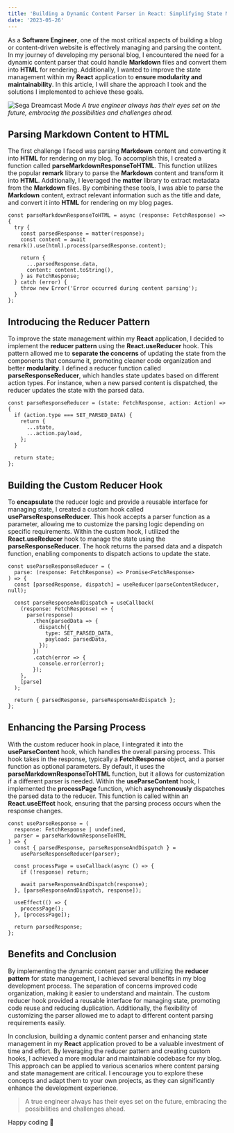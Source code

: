 ```yaml
---
title: 'Building a Dynamic Content Parser in React: Simplifying State Management and Enhancing Modularity'
date: '2023-05-26'
---
```


As a **Software Engineer**, one of the most critical aspects of building a blog or content-driven website is effectively managing and parsing the content. In my journey of developing my personal blog, I encountered the need for a dynamic content parser that could handle **Markdown** files and convert them into **HTML** for rendering. Additionally, I wanted to improve the state management within my **React** application to **ensure modularity and maintainability**. In this article, I will share the approach I took and the solutions I implemented to achieve these goals.

![Sega Dreamcast Mode](/images/Sega_Dreamcast_MODE_Easy_Access_SATA_Adapter_Mounting_Kit_with_M.2_Support_2__40232.webp)
_A true engineer always has their eyes set on the future, embracing the possibilities and challenges ahead._

## Parsing Markdown Content to HTML

The first challenge I faced was parsing **Markdown** content and converting it into **HTML** for rendering on my blog. To accomplish this, I created a function called **parseMarkdownResponseToHTML**. This function utilizes the popular **remark** library to parse the **Markdown** content and transform it into **HTML**. Additionally, I leveraged the **matter** library to extract metadata from the **Markdown** files. By combining these tools, I was able to parse the **Markdown** content, extract relevant information such as the title and date, and convert it into **HTML** for rendering on my blog pages.

```
const parseMarkdownResponseToHTML = async (response: FetchResponse) => {
  try {
    const parsedResponse = matter(response);
    const content = await remark().use(html).process(parsedResponse.content);

    return {
      ...parsedResponse.data,
      content: content.toString(),
    } as FetchResponse;
  } catch (error) {
    throw new Error('Error occurred during content parsing');
  }
};
```

## Introducing the Reducer Pattern

To improve the state management within my **React** application, I decided to implement the **reducer pattern** using the **React.useReducer** hook. This pattern allowed me to **separate the concerns** of updating the state from the components that consume it, promoting cleaner code organization and better **modularity**. I defined a reducer function called **parseResponseReducer**, which handles state updates based on different action types. For instance, when a new parsed content is dispatched, the reducer updates the state with the parsed data.

```
const parseResponseReducer = (state: FetchResponse, action: Action) => {
  if (action.type === SET_PARSED_DATA) {
    return {
      ...state,
      ...action.payload,
    };
  }

  return state;
};
```

## Building the Custom Reducer Hook

To **encapsulate** the reducer logic and provide a reusable interface for managing state, I created a custom hook called **useParseResponseReducer**. This hook accepts a parser function as a parameter, allowing me to customize the parsing logic depending on specific requirements. Within the custom hook, I utilized the **React.useReducer** hook to manage the state using the **parseResponseReducer**. The hook returns the parsed data and a dispatch function, enabling components to dispatch actions to update the state.

```
const useParseResponseReducer = (
  parse: (response: FetchResponse) => Promise<FetchResponse>
) => {
  const [parsedResponse, dispatch] = useReducer(parseContentReducer, null);

  const parseResponseAndDispatch = useCallback(
    (response: FetchResponse) => {
      parse(response)
        .then(parsedData => {
          dispatch({
            type: SET_PARSED_DATA,
            payload: parsedData,
          });
        })
        .catch(error => {
          console.error(error);
        });
    },
    [parse]
  );

  return { parsedResponse, parseResponseAndDispatch };
};
```

## Enhancing the Parsing Process

With the custom reducer hook in place, I integrated it into the **useParseContent** hook, which handles the overall parsing process. This hook takes in the response, typically a **FetchResponse** object, and a parser function as optional parameters. By default, it uses the **parseMarkdownResponseToHTML** function, but it allows for customization if a different parser is needed. Within the **useParseContent** hook, I implemented the **processPage** function, which **asynchronously** dispatches the parsed data to the reducer. This function is called within an **React.useEffect** hook, ensuring that the parsing process occurs when the response changes.

```
const useParseResponse = (
  response: FetchResponse | undefined,
  parser = parseMarkdownResponseToHTML
) => {
  const { parsedResponse, parseResponseAndDispatch } =
    useParseResponseReducer(parser);

  const processPage = useCallback(async () => {
    if (!response) return;

    await parseResponseAndDispatch(response);
  }, [parseResponseAndDispatch, response]);

  useEffect(() => {
    processPage();
  }, [processPage]);

  return parsedResponse;
};
```

## Benefits and Conclusion

By implementing the dynamic content parser and utilizing the **reducer pattern** for state management, I achieved several benefits in my blog development process. The separation of concerns improved code organization, making it easier to understand and maintain. The custom reducer hook provided a reusable interface for managing state, promoting code reuse and reducing duplication. Additionally, the flexibility of customizing the parser allowed me to adapt to different content parsing requirements easily.

In conclusion, building a dynamic content parser and enhancing state management in my **React** application proved to be a valuable investment of time and effort. By leveraging the reducer pattern and creating custom hooks, I achieved a more modular and maintainable codebase for my blog. This approach can be applied to various scenarios where content parsing and state management are critical. I encourage you to explore these concepts and adapt them to your own projects, as they can significantly enhance the development experience.

> A true engineer always has their eyes set on the future, embracing the possibilities and challenges ahead.

Happy coding 🙂
